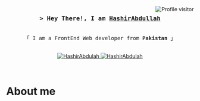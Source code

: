 <!--
<h2 align="center">
  Welcome to HashirAbdullah World!
  <img src="https://media.giphy.com/media/hvRJCLFzcasrR4ia7z/giphy.gif" width="28">
</h2>
-->

<!--
<p align="center">
  <a href="https://github.com/HashirAbdulah"><img src="https://readme-typing-svg.herokuapp.com/?lines=Self%20Taught%20Programmer;Front%20End%20Developer;1.5%2B%20years%20of%20coding%20experience;Always%20learning%20new%20things&center=true&width=380&height=45"></a>
</p>

 -->

<a href="https://komarev.com/ghpvc/?username=HashirAbdulah">
  <img align="right" src="https://komarev.com/ghpvc/?username=HashirAbdulah&label=Visitors&color=0e75b6&style=flat" alt="Profile visitor" />
</a>


<!-- Intro  -->
<h3 align="center">
        <samp>&gt; Hey There!, I am
                <b><a target="_blank" href="https://HashirAbdulah.com">HashirAbdullah</a></b>
        </samp>
</h3>


<p align="center"> 
  <samp>
    <br>
    「 I am a FrontEnd Web developer from <b>Pakistan</b> 」
    <br>
    <br>
  </samp>
</p>

<p align="center">
 <a href="https://www.linkedin.com/in/muhammad-hashir-abdullah-2b7271240" target="_blank">
  <img src="https://img.shields.io/badge/LinkedIn-0077B5?style=for-the-badge&logo=linkedin&logoColor=white" alt="HashirAbdulah"/>
 </a>
 <a href="https://www.instagram.com/mhashirabdullah/" target="_blank">
  <img src="https://img.shields.io/badge/Instagram-fe4164?style=for-the-badge&logo=instagram&logoColor=white" alt="HashirAbdulah" />
 </a> 
</p>
<br />

<!-- About Section -->
 # About me

 
<p>
 <!-- <img src="https://github.com/darsaveli/Mariam/blob/main/1479814528_webarebears.gif" width="390px" align="right">
  
 ✌️ &emsp; Enjoy to do programming and sharing knowledge <br/><br/>
 ❤️ &emsp; Love to writing code and learning new features<br/><br/>
 📧 &emsp; Reach me anytime: hashirabdullah46@gmail.com<br/><br/>
 💬 &emsp; Ask me about anything [here](https://github.com/HashirAbdulah/HashirAbdulah/issues)

</p>

<br/>
<br/>
<br/>

## 🎓 Education

_BSCS from University of Lahore_

## 🌟 Bio

_I'm currently pursuing BSCS at University of Lahore, where I'm honing my skills in Java. Outside of academia, I'm deeply involved in Web Development.

<br/>
<br/>
<br/>

## Use To Code
[![My Skills](https://skillicons.dev/icons?i=html,css,js,python,java,git,github,vscode)](https://skillicons.dev)



<p align="left">
  <a href="https://github.com/HashirAbdulah?tab=repositories" target="_blank"><img alt="All Repositories" title="All Repositories" src="https://img.shields.io/badge/-All%20Repos-2962FF?style=for-the-badge&logo=koding&logoColor=white"/></a>
</p>

<br/>
<hr/>
<br/>

## 🌱 Currently Learning
- _Web Development_
- _Data Structures and Algorithms_
- _Python_
<img src="https://github.com/darsaveli/Mariam/blob/main/1479814528_webarebears.gif" width="390px" align="right">

<p align="center">
  <a href="https://github.com/HashirAbdulah">
    <img src="https://github-readme-streak-stats.herokuapp.com/?user=HashirAbdulah&theme=radical&border=7F3FBF&background=0D1117" alt="Saif's GitHub streak"/>
  </a>
</p>

<p align="center">
  <a href="https://github.com/HashirAbdulah">
    <img src="https://github-profile-summary-cards.vercel.app/api/cards/profile-details?username=HashirAbdulah&theme=radical" alt="Al Siam's GitHub Contribution"/>
  </a>
</p>

# 🔭Actions

<picture>
  <source media="(prefers-color-scheme: dark)" srcset="https://raw.githubusercontent.com/holic-x/holic-x/output/github-contribution-grid-snake-dark.svg">
  <source media="(prefers-color-scheme: light)" srcset="https://raw.githubusercontent.com/holic-x/holic-x/output/github-contribution-grid-snake.svg">
  <img alt="github contribution grid snake animation" src="https://raw.githubusercontent.com/adorabled4/adorabled4/output/github-contribution-grid-snake.svg">
</picture>

<a> 
    <a href="https://github.com/HashirAbdulah"><img alt="Al Siam's Github Stats" src="https://denvercoder1-github-readme-stats.vercel.app/api?username=HashirAbdulah&show_icons=true&count_private=true&theme=react&border_color=7F3FBF&bg_color=0D1117&title_color=F85D7F&icon_color=F8D866" height="192px" width="49.5%"/></a>
  <a href="https://github.com/HashirAbdulah"><img alt="HashirAbdulah's Top Languages" src="https://denvercoder1-github-readme-stats.vercel.app/api/top-langs/?username=HashirAbdulah&langs_count=8&layout=compact&theme=react&border_color=7F3FBF&bg_color=0D1117&title_color=F85D7F&icon_color=F8D866" height="192px" width="49.5%"/></a>
  <br/>
</a>

